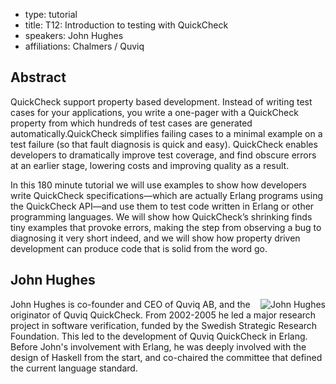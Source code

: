 - type: tutorial
- title: T12: Introduction to testing with QuickCheck
- speakers: John Hughes
- affiliations: Chalmers / Quviq

## Abstract
QuickCheck support property based development. Instead of writing test
cases for your applications, you write a one-pager with a QuickCheck
property from which hundreds of test cases are generated
automatically.QuickCheck simplifies failing cases to a minimal example
on a test failure (so that fault diagnosis is quick and
easy). QuickCheck enables developers to dramatically improve test
coverage, and find obscure errors at an earlier stage, lowering costs
and improving quality as a result.

In this 180 minute tutorial we will use examples to show how
developers write QuickCheck specifications—which are actually Erlang
programs using the QuickCheck API—and use them to test code written in
Erlang or other programming languages. We will show how QuickCheck’s
shrinking finds tiny examples that provoke errors, making the step
from observing a bug to diagnosing it very short indeed, and we will
show how property driven development can produce code that is solid
from the word go.

## John Hughes
<img align="right" src="img/joghn-hughes.jpg" alt="John Hughes"></img>
John Hughes is co-founder and CEO of Quviq AB, and the originator of
Quviq QuickCheck. From 2002-2005 he led a major research project in
software verification, funded by the Swedish Strategic Research
Foundation. This led to the development of Quviq QuickCheck in
Erlang. Before John\'s involvement with Erlang, he was deeply involved
with the design of Haskell from the start, and co-chaired the
committee that defined the current language standard.
